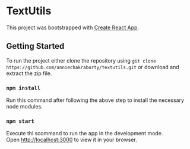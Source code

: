 # TextUtils

This project was bootstrapped with [Create React App](https://github.com/facebook/create-react-app).

## Getting Started

To run the project either clone the repository using `git clone https://github.com/anniechakraborty/textutils.git` or download and extract the zip file. 

### `npm install`
Run this command after following the above step to install the necessary node modules.

### `npm start`

Execute thi scommand to run the app in the development mode.\
Open [http://localhost:3000](http://localhost:3000) to view it in your browser.
